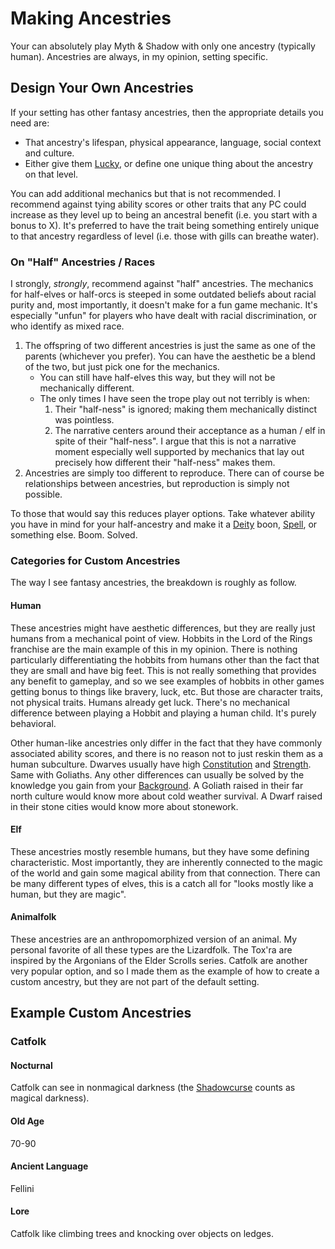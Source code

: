 # Making Ancestries

Your can absolutely play Myth & Shadow with only one ancestry (typically human). Ancestries are always, in my opinion, setting specific.

## Design Your Own Ancestries

If your setting has other fantasy ancestries, then the appropriate details you need are:

- That ancestry's lifespan, physical appearance, language, social context and culture.
- Either give them [Lucky](../../../Player%20Characters/Ancenstries/Human.md#Lucky), or define one unique thing about the ancestry on that level.

You can add additional mechanics but that is not recommended. I recommend against tying ability scores or other traits that any PC could increase as they level up to being an ancestral benefit (i.e. you start with a bonus to X). It's preferred to have the trait being something entirely unique to that ancestry regardless of level (i.e. those with gills can breathe water).

### On "Half" Ancestries / Races

I strongly, *strongly*, recommend against "half" ancestries. The mechanics for half-elves or half-orcs is steeped in some outdated beliefs about racial purity and, most importantly, it doesn't make for a fun game mechanic. It's especially "unfun" for players who have dealt with racial discrimination, or who identify as mixed race.

1. The offspring of two different ancestries is just the same as one of the parents (whichever you prefer). You can have the aesthetic be a blend of the two, but just pick one for the mechanics.
	- You can still have half-elves this way, but they will not be mechanically different.
	- The only times I have seen the trope play out not terribly is when:
		1. Their "half-ness" is ignored; making them mechanically distinct was pointless.
		2. The narrative centers around their acceptance as a human / elf in spite of their "half-ness". I argue that this is not a narrative moment especially well supported by mechanics that lay out precisely how different their "half-ness" makes them.
2. Ancestries are simply too different to reproduce. There can of course be relationships between ancestries, but reproduction is simply not possible.

To those that would say this reduces player options. Take whatever ability you have in mind for your half-ancestry and make it a [Deity](../../../Magic/Deities/Deities.md) boon, [Spell](../../../Magic/Spellcasting/Spells.md), or something else. Boom. Solved.

### Categories for Custom Ancestries

The way I see fantasy ancestries, the breakdown is roughly as follow.

#### Human

These ancestries might have aesthetic differences, but they are really just humans from a mechanical point of view. Hobbits in the Lord of the Rings franchise are the main example of this in my opinion. There is nothing particularly differentiating the hobbits from humans other than the fact that they are small and have big feet. This is not really something that provides any benefit to gameplay, and so we see examples of hobbits in other games getting bonus to things like bravery, luck, etc. But those are character traits, not physical traits. Humans already get luck. There's no mechanical difference between playing a Hobbit and playing a human child. It's purely behavioral.

Other human-like ancestries only differ in the fact that they have commonly associated ability scores, and there is no reason not to just reskin them as a human subculture. Dwarves usually have high [Constitution](../../../Player%20Characters/Chosen%20Statistics/Constitution.md) and [Strength](../../../Player%20Characters/Chosen%20Statistics/Strength.md). Same with Goliaths. Any other differences can usually be solved by the knowledge you gain from your [Background](../../../Player%20Characters/Background.md). A Goliath raised in their far north culture would know more about cold weather survival. A Dwarf raised in their stone cities would know more about stonework.

#### Elf

These ancestries mostly resemble humans, but they have some defining characteristic. Most importantly, they are inherently connected to the magic of the world and gain some magical ability from that connection. There can be many different types of elves, this is a catch all for "looks mostly like a human, but they are magic".

#### Animalfolk

These ancestries are an anthropomorphized version of an animal. My personal favorite of all these types are the Lizardfolk. The Tox'ra are inspired by the Argonians of the Elder Scrolls series. Catfolk are another very popular option, and so I made them as the example of how to create a custom ancestry, but they are not part of the default setting.

## Example Custom Ancestries

### Catfolk

#### Nocturnal

Catfolk can see in nonmagical darkness (the [Shadowcurse](../../../Game%20Procedures/Hazards/Shadowcurse.md) counts as magical darkness).

#### Old Age

70-90

#### Ancient Language

Fellini

#### Lore

Catfolk like climbing trees and knocking over objects on ledges.

